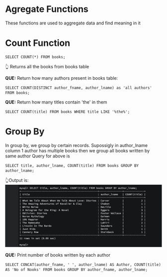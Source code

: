 # **Agregate Functions**

These functions are used to aggregate data and find meaning in it

# Count Function

```
SELECT COUNT(*) FROM books;
```

👆 Returns all the books from books table

**QUE:** Return how many authors present in books table:

```
SELECT COUNT(DISTINCT author_fname, author_lname) as 'all authors' FROM books;
```

**QUE:** Return how many titles contain 'the' in them

```
SELECT COUNT(title) FROM books WHERE title LIKE '%the%';
```

# Group By

In group by, we group by certain records.
Supossigly in author_lname column 1 author has multiple books then we group all books written by same author
Query for above is

```
SELECT title, author_lname, COUNT(title) FROM books GROUP BY author_lname;
```

👆Output is:
![output](./output1.png)

**QUE:** Print number of books written by each author

```
SELECT CONCAT(author_fname, ' ', author_lname) AS Author, COUNT(title) AS 'No of Nooks' FROM books GROUP BY author_fname, author_lname;
```
